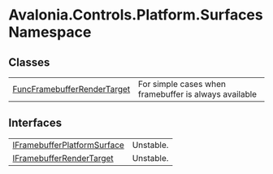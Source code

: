 # Avalonia.Controls.Platform.Surfaces Namespace






## Classes
<table>
<tr>
<td><a href="T_Avalonia_Controls_Platform_Surfaces_FuncFramebufferRenderTarget">FuncFramebufferRenderTarget</a></td>
<td>For simple cases when framebuffer is always available</td>
</tr>
</table>

## Interfaces
<table>
<tr>
<td><a href="T_Avalonia_Controls_Platform_Surfaces_IFramebufferPlatformSurface">IFramebufferPlatformSurface</a></td>
<td><Tag type="is-info">Unstable.</Tag></td>
</tr>
<tr>
<td><a href="T_Avalonia_Controls_Platform_Surfaces_IFramebufferRenderTarget">IFramebufferRenderTarget</a></td>
<td><Tag type="is-info">Unstable.</Tag></td>
</tr>
</table>
